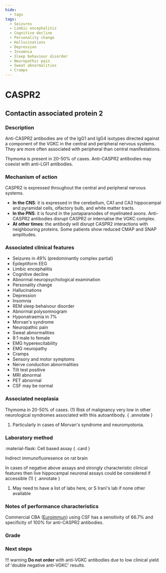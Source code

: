 ```yaml
---
hide:
  - tags
tags:
  - Seizures
  - Limbic encephalitis
  - Cognitive decline
  - Personality change
  - Hallucinations
  - Depression
  - Insomnia
  - Sleep behaviour disorder
  - Neuropathic pain
  - Sweat abnormalities
  - Cramps
---
```


# CASPR2

## **Contactin associated protein 2**

### Description
Anti-CASPR2 antibodies are of the IgG1 and IgG4 isotypes directed against a component of the VGKC in the central and peripheral nervous systems. They are more often associated with peripheral than central manifestations. 

Thymoma is present in 20-50% of cases. Anti-CASPR2 antibodies may coexist with anti-LGI1 antibodies.

### Mechanism of action
CASPR2 is expressed throughout the central and peripheral nervous systems. 

- **In the CNS**: it is expressed in the cerebellum, CA1 and CA3 hippocampal and pyramidal cells, olfactory bulb, and white matter tracts. 
- **In the PNS**: it is found in the juxtaparanodes of myelinated axons. Anti-CASPR2 antibodies disrupt CASPR2 or internalise the VGKC complex. 
- **At other times**: the antibody will disrupt CASPR2 interactions with neighbouring proteins. Some patients show reduced CMAP and SNAP amplitudes.

### Associated clinical features
- Seizures in 49% (predominantly complex partial) 
- Epileptiform EEG
- Limbic encephalitis 
- Cognitive decline 
- Abnormal neuropsychological examination 
- Personality change
- Hallucinations
- Depression
- Insomnia
- REM sleep behaivour disorder
- Abnormal polysomnogram
- Hyponatraemia in 7%
- Morvan's syndrome
- Neuropathic pain
- Sweat abnormalities
- 8:1 male to female
- EMG hyperexcitability
- EMG neuropathy
- Cramps
- Sensory and motor symptoms
- Nerve conduction abnormalities
- Tilt test positive
- MRI abnormal
- PET abnormal
- CSF may be normal

### Associated neoplasia
Thymoma in 20-50% of cases. (1) Risk of malignancy very low in other neurological syndromes associated with this autoantibody.
{ .annotate }

1. Particularly in cases of Morvan's syndrome and neuromyotonia. 

### Laboratory method
<div class="grid" markdown>

:material-flask: Cell based assay
{ .card }

</div>

Indirect immunofluoresence on rat brain

In cases of negative above assays and strongly characteristic clinical features then live hippocampal neuronal assays could be considered if accessible (1) 
{ .annotate }

1. May need to have a list of labs here, or S Irani's lab if none other available

### Notes of performance characteristics
Commercial CBA ([Euroimmun](https://www.euroimmun.com/)) using CSF has a sensitivity of 66.7% and specificity of 100% for anti-CASPR2 antibodies.

### Grade

### Next steps
!!! warning
    **Do not order** with anti-VGKC antibodies due to low clinical yield of 'double negative anti-VGKC' results.

[^1]: Graus, Francesc, Alberto Vogrig, Sergio Muñiz-Castrillo, Jean-Christophe G. Antoine, Virginie Desestret, Divyanshu Dubey, Bruno Giometto, et al. “Updated Diagnostic Criteria for Paraneoplastic Neurologic Syndromes.” Neurology - Neuroimmunology Neuroinflammation 8, no. 4 (July 2021): e1014. https://doi.org/10.1212/NXI.0000000000001014.
[^2]: Michael, Sophia, Patrick Waters, and Sarosh R Irani. “Stop Testing for Autoantibodies to the VGKC-Complex: Only Request LGI1 and CASPR2.” Practical Neurology 20, no. 5 (October 2020): 377–84. https://doi.org/10.1136/practneurol-2019-002494.
[^3]: McCracken, Lindsey, Junxian Zhang, Maxwell Greene, Anne Crivaro, Joyce Gonzalez, Malek Kamoun, and Eric Lancaster. “Improving the Antibody-Based Evaluation of Autoimmune Encephalitis.” Neurology - Neuroimmunology Neuroinflammation 4, no. 6 (November 2017): e404. https://doi.org/10.1212/NXI.0000000000000404.
[^4]: Gadoth, Avi, Sean J. Pittock, Divyanshu Dubey, Andrew McKeon, Jeff W. Britton, John E. Schmeling, Aurelia Smith, et al. “Expanded Phenotypes and Outcomes among 256 LGI1/CASPR2-IgG-Positive Patients: LGI1/CASPR2-IgG + Patients.” Annals of Neurology 82, no. 1 (July 2017): 79–92. https://doi.org/10.1002/ana.24979."
